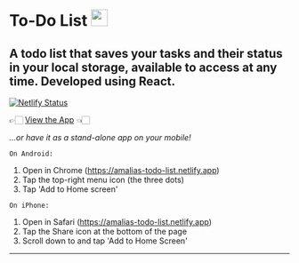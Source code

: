 # To-Do List <img src="https://www.freeiconspng.com/uploads/black-check-tick-icon-4.png" width="30">

## A todo list that saves your tasks and their status in your local storage, available to access at any time. Developed using React.

[![Netlify Status](https://api.netlify.com/api/v1/badges/f46b1e36-2703-45b2-a44f-0cecee347bfa/deploy-status)](https://app.netlify.com/sites/amalias-todo-list/deploys)

👉🏻 [View the App](https://amalias-todo-list.netlify.app/) 👈🏻

_...or have it as a stand-alone app on your mobile!_

`On Android:`
1. Open in Chrome (https://amalias-todo-list.netlify.app)
2. Tap the top-right menu icon (the three dots)
3. Tap 'Add to Home screen'

`On iPhone:`
1. Open in Safari (https://amalias-todo-list.netlify.app)
2. Tap the Share icon at the bottom of the page
3. Scroll down to and tap 'Add to Home Screen'


---
